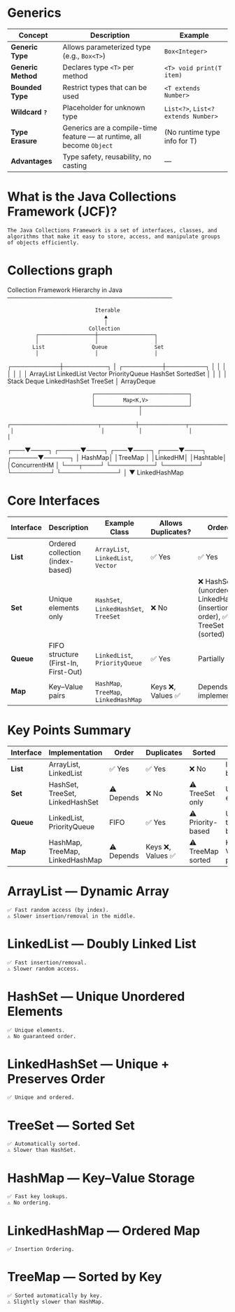 # Generics


| Concept            | Description                                                           | Example                             |
| ------------------ | --------------------------------------------------------------------- | ----------------------------------- |
| **Generic Type**   | Allows parameterized type (e.g., `Box<T>`)                            | `Box<Integer>`                      |
| **Generic Method** | Declares type `<T>` per method                                        | `<T> void print(T item)`            |
| **Bounded Type**   | Restrict types that can be used                                       | `<T extends Number>`                |
| **Wildcard `?`**   | Placeholder for unknown type                                          | `List<?>`, `List<? extends Number>` |
| **Type Erasure**   | Generics are a compile-time feature — at runtime, all become `Object` | (No runtime type info for T)        |
| **Advantages**     | Type safety, reusability, no casting                                  | —                                   |

# What is the Java Collections Framework (JCF)?

    The Java Collections Framework is a set of interfaces, classes, and algorithms that make it easy to store, access, and manipulate groups of objects efficiently.

# Collections graph

Collection Framework Hierarchy in Java
──────────────────────────────────────

                                Iterable
                                   ▲
                                   │
                              Collection
             ┌──────────────────┼──────────────────┐
             │                  │                  │
            List               Queue               Set
             │                  │                  │
 ┌───────────┼──────────┐       │        ┌─────────┼─────────┐
 │           │          │       │        │         │         │
ArrayList  LinkedList  Vector  PriorityQueue     HashSet  SortedSet
                        │           │               │         │
                      Stack       Deque      LinkedHashSet   TreeSet
                                   │
                               ArrayDeque


                               ┌──────────────────────────────┐
                               │         Map<K,V>             │
                               └──────────────┬───────────────┘
                                              │
     ┌────────────────────────────┬───────────┼───────────────┬────────────────────────────┐
     │                            │           │               │                            │
 ┌───▼────┐                 ┌─────▼────┐  ┌───▼────┐     ┌────▼────┐                ┌──────▼──────┐
 │ HashMap│                 │TreeMap   │  │LinkedHM│     │Hashtable│                │ConcurrentHM │
 └───┬────┘                 └──────────┘  └────────┘     └─────────┘                └─────────────┘
     │
     ▼
 LinkedHashMap


# Core Interfaces

| Interface | Description                          | Example Class                         | Allows Duplicates? | Ordered?                                                                     |
| --------- | ------------------------------------ | ------------------------------------- | ------------------ | ---------------------------------------------------------------------------- |
| **List**  | Ordered collection (index-based)     | `ArrayList`, `LinkedList`, `Vector`   | ✅ Yes              | ✅ Yes                                                                        |
| **Set**   | Unique elements only                 | `HashSet`, `LinkedHashSet`, `TreeSet` | ❌ No               | ❌ HashSet (unordered), ✅ LinkedHashSet (insertion order), ✅ TreeSet (sorted) |
| **Queue** | FIFO structure (First-In, First-Out) | `LinkedList`, `PriorityQueue`         | ✅ Yes              | Partially                                                                    |
| **Map**   | Key–Value pairs                      | `HashMap`, `TreeMap`, `LinkedHashMap` | Keys ❌, Values ✅   | Depends on implementation                                                    |

# Key Points Summary

| Interface | Implementation                  | Order      | Duplicates       | Sorted            | Notes                    |
| --------- | ------------------------------- | ---------- | ---------------- | ----------------- | ------------------------ |
| **List**  | ArrayList, LinkedList           | ✅ Yes      | ✅ Yes            | ❌ No              | Index-based              |
| **Set**   | HashSet, TreeSet, LinkedHashSet | ⚠️ Depends | ❌ No             | ⚠️ TreeSet only   | Unique elements          |
| **Queue** | LinkedList, PriorityQueue       | FIFO       | ✅ Yes            | ⚠️ Priority-based | Use for tasks or buffers |
| **Map**   | HashMap, TreeMap, LinkedHashMap | ⚠️ Depends | Keys ❌, Values ✅ | ⚠️ TreeMap sorted | Key–Value pairs          |


# ArrayList — Dynamic Array
    ✅ Fast random access (by index).
    ⚠️ Slower insertion/removal in the middle.

# LinkedList — Doubly Linked List
    ✅ Fast insertion/removal.
    ⚠️ Slower random access.

# HashSet — Unique Unordered Elements
    ✅ Unique elements.
    ⚠️ No guaranteed order.

# LinkedHashSet — Unique + Preserves Order
    ✅ Unique and ordered.

# TreeSet — Sorted Set
    ✅ Automatically sorted.
    ⚠️ Slower than HashSet.

# HashMap — Key–Value Storage
    ✅ Fast key lookups.
    ⚠️ No ordering.

# LinkedHashMap — Ordered Map
    ✅ Insertion Ordering.

# TreeMap — Sorted by Key
    ✅ Sorted automatically by key.
    ⚠️ Slightly slower than HashMap.